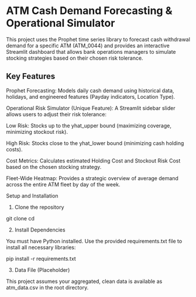 # ATM Cash Demand Forecasting & Operational Simulator

This project uses the Prophet time series library to forecast cash withdrawal demand for a specific ATM (ATM_0044) and provides an interactive Streamlit dashboard that allows bank operations managers to simulate stocking strategies based on their chosen risk tolerance.

## Key Features

Prophet Forecasting: Models daily cash demand using historical data, holidays, and engineered features (Payday indicators, Location Type).

Operational Risk Simulator (Unique Feature): A Streamlit sidebar slider allows users to adjust their risk tolerance:

Low Risk: Stocks up to the yhat_upper bound (maximizing coverage, minimizing stockout risk).

High Risk: Stocks close to the yhat_lower bound (minimizing cash holding costs).

Cost Metrics: Calculates estimated Holding Cost and Stockout Risk Cost based on the chosen stocking strategy.

Fleet-Wide Heatmap: Provides a strategic overview of average demand across the entire ATM fleet by day of the week.

Setup and Installation

1. Clone the repository

git clone <your-repo-link>
cd <your-repo-name>


2. Install Dependencies

You must have Python installed. Use the provided requirements.txt file to install all necessary libraries:

pip install -r requirements.txt


3. Data File (Placeholder)

This project assumes your aggregated, clean data is available as atm_data.csv in the root directory.
